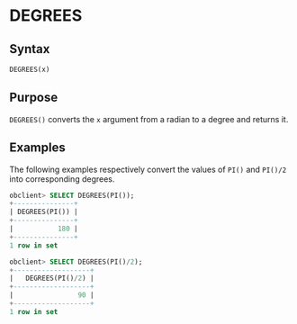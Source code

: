 # DEGREES

## Syntax

```sql
DEGREES(x)
```

## Purpose

`DEGREES()` converts the `x` argument from a radian to a degree and returns it.

## Examples

The following examples respectively convert the values of `PI()` and `PI()/2` into corresponding degrees.

```sql
obclient> SELECT DEGREES(PI());
+---------------+
| DEGREES(PI()) |
+---------------+
|           180 |
+---------------+
1 row in set

obclient> SELECT DEGREES(PI()/2);
+-------------------+
|   DEGREES(PI()/2) |
+-------------------+
|                90 |
+-------------------+
1 row in set
```
